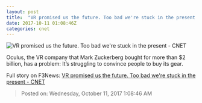 ```yaml
---
layout: post
title:  "VR promised us the future. Too bad we're stuck in the present     - CNET"
date: 2017-10-11 01:08:46Z
categories: cnet
---
```


![VR promised us the future. Too bad we're stuck in the present     - CNET](https://cnet1.cbsistatic.com/img/L2JFoW7z1Ug6q6VYOrOh24bO-zI=/670x503/2017/10/09/5fc4bf94-319a-4366-bd0f-438950cce343/p082416ps-0307-1.jpg)

Oculus, the VR company that Mark Zuckerberg bought for more than $2 billion, has a problem: It’s struggling to convince people to buy its gear.


Full story on F3News: [VR promised us the future. Too bad we're stuck in the present     - CNET](http://www.f3nws.com/n/tpJdNJ)

> Posted on: Wednesday, October 11, 2017 1:08:46 AM
